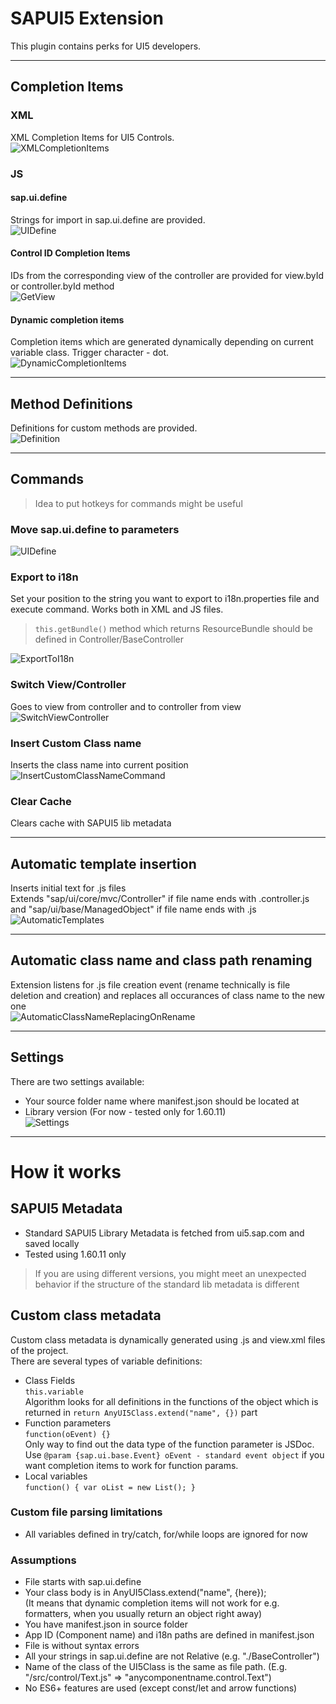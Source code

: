 # SAPUI5 Extension
This plugin contains perks for UI5 developers.

----------
## Completion Items
### XML
XML Completion Items for UI5 Controls.<br/>
![XMLCompletionItems](/images/XMLCompletionItems.gif)

### JS

#### sap.ui.define
Strings for import in sap.ui.define are provided.<br/>
![UIDefine](/images/UIDefine.gif)

#### Control ID Completion Items
IDs from the corresponding view of the controller are provided for view.byId or controller.byId method<br/>
![GetView](/images/GetView.gif)

#### Dynamic completion items
Completion items which are generated dynamically depending on current variable class. Trigger character - dot.<br/>
![DynamicCompletionItems](/images/DynamicCompletionItems.gif)

----------
## Method Definitions
Definitions for custom methods are provided.<br/>
![Definition](/images/Definition.gif)

----------
## Commands

> Idea to put hotkeys for commands might be useful

### Move sap.ui.define to parameters
![UIDefine](/images/UIDefine.gif)

### Export to i18n
Set your position to the string you want to export to i18n.properties file and execute command. Works both in XML and JS files.
> `this.getBundle()` method which returns ResourceBundle should be defined in Controller/BaseController

![ExportToI18n](/images/ExportToI18n.gif)

### Switch View/Controller
Goes to view from controller and to controller from view<br/>
![SwitchViewController](/images/SwitchViewController.gif)

### Insert Custom Class name
Inserts the class name into current position<br/>
![InsertCustomClassNameCommand](/images/InsertCustomClassNameCommand.gif)

### Clear Cache
Clears cache with SAPUI5 lib metadata

----------
## Automatic template insertion
Inserts initial text for .js files<br/>
Extends "sap/ui/core/mvc/Controller" if file name ends with .controller.js and "sap/ui/base/ManagedObject" if file name ends with .js<br/>
![AutomaticTemplates](/images/AutomaticTemplates.gif)

----------
## Automatic class name and class path renaming
Extension listens for .js file creation event (rename technically is file deletion and creation) and replaces all occurances of class name to the new one<br/>
![AutomaticClassNameReplacingOnRename](/images/AutomaticClassNameReplacingOnRename.gif)

----------
## Settings
There are two settings available:
* Your source folder name where manifest.json should be located at
* Library version (For now - tested only for 1.60.11)<br/>
![Settings](/images/Settings.png)

----------
# How it works
## SAPUI5 Metadata
* Standard SAPUI5 Library Metadata is fetched from ui5.sap.com and saved locally
* Tested using 1.60.11 only
> If you are using different versions, you might meet an unexpected behavior if the structure of the standard lib metadata is different

## Custom class metadata
Custom class metadata is dynamically generated using .js and view.xml files of the project.<br/>
There are several types of variable definitions:<br/>
* Class Fields<br/>
`this.variable`<br/>
Algorithm looks for all definitions in the functions of the object which is returned in
`return AnyUI5Class.extend("name", {})` part
* Function parameters<br/>
`function(oEvent) {}`<br/>
Only way to find out the data type of the function parameter is JSDoc. Use `@param {sap.ui.base.Event} oEvent - standard event object` if you want completion items to work for function params.<br/>
* Local variables<br/>
`function() {
	var oList = new List();
}`

### Custom file parsing limitations
* All variables defined in try/catch, for/while loops are ignored for now

### Assumptions
* File starts with sap.ui.define
* Your class body is in AnyUI5Class.extend("name", {here});<br/>(It means that dynamic completion items will not work for e.g. formatters, when you usually return an object right away)
* You have manifest.json in source folder
* App ID (Component name) and i18n paths are defined in manifest.json
* File is without syntax errors
* All your strings in sap.ui.define are not Relative (e.g. "./BaseController")
* Name of the class of the UI5Class is the same as file path. (E.g. "/src/control/Text.js" => "anycomponentname.control.Text")
* No ES6+ features are used (except const/let and arrow functions)